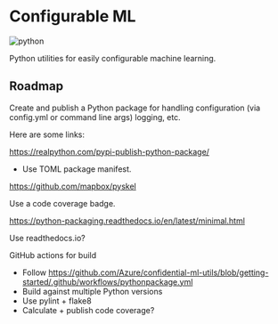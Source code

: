 # Configurable ML

![python](https://github.com/dkmiller/pyconfigurableml/workflows/python/badge.svg)

Python utilities for easily configurable machine learning.

## Roadmap

Create and publish a Python package for handling configuration (via config.yml
or command line args) logging, etc.

Here are some links:

https://realpython.com/pypi-publish-python-package/
- Use TOML package manifest.

https://github.com/mapbox/pyskel

Use a code coverage badge.

https://python-packaging.readthedocs.io/en/latest/minimal.html

Use readthedocs.io?

GitHub actions for build
- Follow https://github.com/Azure/confidential-ml-utils/blob/getting-started/.github/workflows/pythonpackage.yml
- Build against multiple Python versions
- Use pylint + flake8
- Calculate + publish code coverage?
